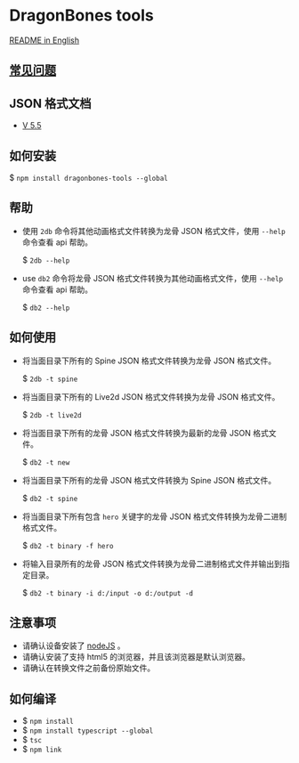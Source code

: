 # DragonBones tools
[README in English](./README.md)
## [常见问题](./doc/QA-zh_CN.md)

## JSON 格式文档
* [V 5.5](./doc/dragonbones_json_format_5.5-zh_CN.md)

## 如何安装
$ `npm install dragonbones-tools --global`

## 帮助
* 使用 `2db` 命令将其他动画格式文件转换为龙骨 JSON 格式文件，使用 `--help` 命令查看 api 帮助。
    
    $ `2db --help`
* use `db2` 命令将龙骨 JSON 格式文件转换为其他动画格式文件，使用 `--help` 命令查看 api 帮助。
    
    $ `db2 --help`

## 如何使用
* 将当面目录下所有的 Spine JSON 格式文件转换为龙骨 JSON 格式文件。
    
    $ `2db -t spine`
* 将当面目录下所有的 Live2d JSON 格式文件转换为龙骨 JSON 格式文件。
    
    $ `2db -t live2d`
* 将当面目录下所有的龙骨 JSON 格式文件转换为最新的龙骨 JSON 格式文件。
    
    $ `db2 -t new`
* 将当面目录下所有的龙骨 JSON 格式文件转换为 Spine JSON 格式文件。
    
    $ `db2 -t spine`
* 将当面目录下所有包含 `hero` 关键字的龙骨 JSON 格式文件转换为龙骨二进制格式文件。
    
    $ `db2 -t binary -f hero`
* 将输入目录所有的龙骨 JSON 格式文件转换为龙骨二进制格式文件并输出到指定目录。
    
    $ `db2 -t binary -i d:/input -o d:/output -d`

## 注意事项
* 请确认设备安装了 [nodeJS](https://nodejs.org/) 。
* 请确认安装了支持 html5 的浏览器，并且该浏览器是默认浏览器。
* 请确认在转换文件之前备份原始文件。

## 如何编译
* $ `npm install`
* $ `npm install typescript --global`
* $ `tsc`
* $ `npm link`